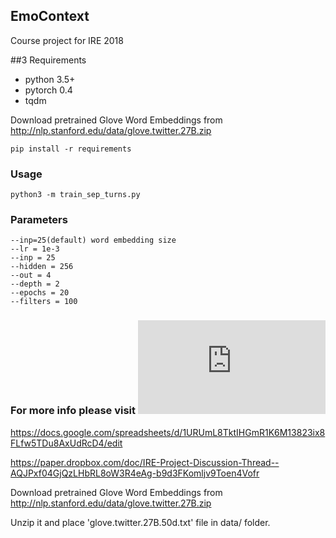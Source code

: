 ## EmoContext
Course project for IRE 2018



##3 Requirements

* python 3.5+
* pytorch 0.4
* tqdm

Download pretrained Glove Word Embeddings from http://nlp.stanford.edu/data/glove.twitter.27B.zip

```
pip install -r requirements

```

### Usage

```
python3 -m train_sep_turns.py 

```

### Parameters

```
--inp=25(default) word embedding size
--lr = 1e-3
--inp = 25
--hidden = 256
--out = 4
--depth = 2
--epochs = 20
--filters = 100

```


### For more info please visit ![Project page](https://deepayan137.github.io/category/projects.html)
https://docs.google.com/spreadsheets/d/1URUmL8TktIHGmR1K6M13823ix8FLfw5TDu8AxUdRcD4/edit

https://paper.dropbox.com/doc/IRE-Project-Discussion-Thread--AQJPxf04GjQzLHbRL8oW3R4eAg-b9d3FKomljv9Toen4Vofr

Download pretrained Glove Word Embeddings from http://nlp.stanford.edu/data/glove.twitter.27B.zip

Unzip it and place 'glove.twitter.27B.50d.txt' file in data/ folder.
